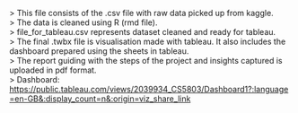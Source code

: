 \> This file consists of the .csv file with raw data picked up from kaggle. <br />
\> The data is cleaned using R (rmd file).<br />
\> file_for_tableau.csv represents dataset cleaned and ready for tableau.<br />
\> The final .twbx file is visualisation made with tableau. It also includes the dashboard prepared using the sheets in tableau.<br />
\> The report guiding with the steps of the project and insights captured is uploaded in pdf format.<br />
\> Dashboard: https://public.tableau.com/views/2039934_CS5803/Dashboard1?:language=en-GB&:display_count=n&:origin=viz_share_link
